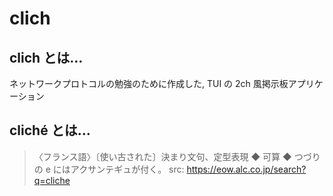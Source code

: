 # clich

## clich とは...

ネットワークプロトコルの勉強のために作成した, TUI の 2ch 風掲示板アプリケーション

## cliché とは...

> 〈フランス語〉〔使い古された〕決まり文句、定型表現 ◆ 可算 ◆ つづりの e にはアクサンテギュが付く。
> src: https://eow.alc.co.jp/search?q=cliche
